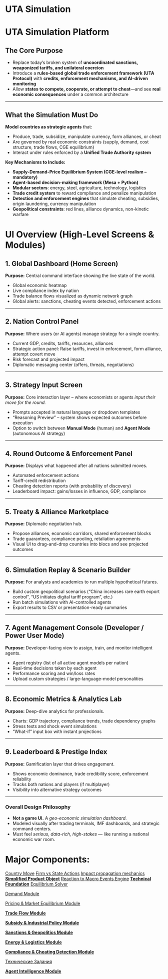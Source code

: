 # UTA Simulation

# **UTA Simulation Platform**

## **The Core Purpose**

- Replace today’s broken system of **uncoordinated sanctions, weaponized tariffs, and unilateral coercion**
- Introduce a **rules-based global trade enforcement framework (UTA Protocol)** with **credits, enforcement mechanisms, and AI-driven monitoring**
- Allow **states to compete, cooperate, or attempt to cheat**—and see **real economic consequences** under a common architecture

---

## **What the Simulation Must Do**

**Model countries as strategic agents** that:

- Produce, trade, subsidize, manipulate currency, form alliances, or cheat
- Are governed by real economic constraints (supply, demand, cost structure, trade flows, CGE equilibrium)
- Interact under rules enforced by a **Unified Trade Authority system**

**Key Mechanisms to Include:**

- **Supply-Demand-Price Equilibrium System (CGE-level realism – mandatory)**
- **Agent-based decision-making framework (Mesa + Python)**
- **Modular sectors**: energy, steel, agriculture, technology, logistics
- **Trade credit system** to reward compliance and penalize manipulation
- **Detection and enforcement engines** that simulate cheating, subsidies, origin laundering, currency manipulation
- **Geopolitical constraints**: red lines, alliance dynamics, non-kinetic warfare

# **UI Overview (High-Level Screens & Modules)**

## **1. Global Dashboard (Home Screen)**

**Purpose:** Central command interface showing the live state of the world.

- Global economic heatmap
- Live compliance index by nation
- Trade balance flows visualized as dynamic network graph
- Global alerts: sanctions, cheating events detected, enforcement actions

---

## **2. Nation Control Panel**

**Purpose:** Where users (or AI agents) manage strategy for a single country.

- Current GDP, credits, tariffs, resources, alliances
- Strategic action panel: Raise tariffs, invest in enforcement, form alliance, attempt covert move
- Risk forecast and projected impact
- Diplomatic messaging center (offers, threats, negotiations)

---

## **3. Strategy Input Screen**

**Purpose:** Core interaction layer – where economists or agents *input their move for the round.*

- Prompts accepted in natural language or dropdown templates
- “Reasoning Preview” – system shows expected outcomes before execution
- Option to switch between **Manual Mode** (human) and **Agent Mode** (autonomous AI strategy)

---

## **4. Round Outcome & Enforcement Panel**

**Purpose:** Displays what happened after all nations submitted moves.

- Automated enforcement actions
- Tariff-credit redistribution
- Cheating detection reports (with probability of discovery)
- Leaderboard impact: gains/losses in influence, GDP, compliance

---

## **5. Treaty & Alliance Marketplace**

**Purpose:** Diplomatic negotiation hub.

- Propose alliances, economic corridors, shared enforcement blocks
- Trade guarantees, compliance pooling, retaliation agreements
- Visual UI to drag-and-drop countries into blocs and see projected outcomes

---

## **6. Simulation Replay & Scenario Builder**

**Purpose:** For analysts and academics to run multiple hypothetical futures.

- Build custom geopolitical scenarios (“China increases rare earth export control”, “US initiates digital tariff program”, etc.)
- Run batch simulations with AI-controlled agents
- Export results to CSV or presentation-ready summaries

---

## **7. Agent Management Console (Developer / Power User Mode)**

**Purpose:** Developer-facing view to assign, train, and monitor intelligent agents.

- Agent registry (list of all active agent models per nation)
- Real-time decisions taken by each agent
- Performance scoring and win/loss rates
- Upload custom strategies / large-language-model personalities

---

## **8. Economic Metrics & Analytics Lab**

**Purpose:** Deep-dive analytics for professionals.

- Charts: GDP trajectory, compliance trends, trade dependency graphs
- Stress tests and shock event simulations
- “What-if” input box with instant projections

---

## **9. Leaderboard & Prestige Index**

**Purpose:** Gamification layer that drives engagement.

- Shows economic dominance, trade credibility score, enforcement reliability
- Tracks both nations and players (if multiplayer)
- Visibility into alternative strategy outcomes

---

### **Overall Design Philosophy**

- **Not a game UI.** A *geo-economic simulation dashboard.*
- Modeled visually after trading terminals, IMF dashboards, and strategic command centers.
- Must feel *serious, data-rich, high-stakes* — like running a national economic war room.

# Major Components:

[Country Move](UTA%20Simulation/Country%20Move.md)
[Firm vs State Actions](UTA%20Simulation/Firm%20vs%20State%20Actions.md)
[Impact propagation mechanics](UTA%20Simulation/Impact%20propagation%20mechanics.md)
[**Simplified Product Object**](UTA%20Simulation/Simplified%20Product%20Object.md)
[Reaction to Macro Events Engine](UTA%20Simulation/Reaction%20to%20Macro%20Events%20Engine.md)
[**Technical Foundation**](UTA%20Simulation/Technical%20Foundation.md)
[Equilibrium Solver](UTA%20Simulation/Equilibrium%20Solver.md)

[Demand Module](UTA%20Simulation/Demand%20Module.md)

[Pricing & Market Equilibrium Module](UTA%20Simulation/Pricing%20&%20Market%20Equilibrium%20Module.md)

[**Trade Flow Module**](UTA%20Simulation/Trade%20Flow%20Module.md)

[**Subsidy & Industrial Policy Module**](UTA%20Simulation/Subsidy%20&%20Industrial%20Policy%20Module.md)

[**Sanctions & Geopolitics Module**](UTA%20Simulation/Sanctions%20&%20Geopolitics%20Module.md)

[**Energy & Logistics Module**](UTA%20Simulation/Energy%20&%20Logistics%20Module.md)

[**Compliance & Cheating Detection Module**](UTA%20Simulation/Compliance%20&%20Cheating%20Detection%20Module.md)

[Технические Задания](UTA%20Simulation/Технические%20Задания.md)

[**Agent Intelligence Module**](UTA%20Simulation/Agent%20Intelligence%20Module.md)